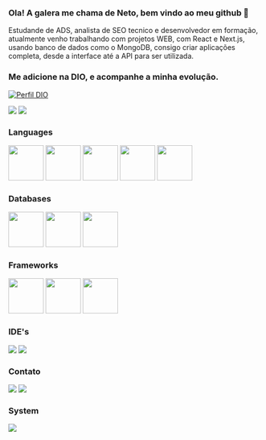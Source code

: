 ### Ola! A galera me chama de Neto, bem vindo ao meu github 👋

<p>
  Estudande de ADS, analista de SEO tecnico e desenvolvedor em formação, atualmente venho trabalhando com projetos WEB, com React e Next.js, usando banco de dados como o MongoDB, consigo criar aplicações completa, desde a interface até a API para ser utilizada.<br/>
</p>

  <h3>Me adicione na DIO, e acompanhe a minha evolução.</h3>

  [![Perfil DIO](https://img.shields.io/badge/-Meu%20Perfil%20na%20DIO-30A3DC?style=for-the-badge)](https://web.dio.me/users/netoflavio97/)

<div>
             <div class="col-12" style="display:flex; flex-direction:column">
                 <div class="status">
                          <img src="https://github-readme-stats.vercel.app/api?username=zNetinho&show_icons=true&theme=tokyonight"> 
                          <img src="https://github-readme-stats.vercel.app/api/top-langs/?username=zNetinho&layout=compact&theme=tokyonight">
                 </div>
            </div>                                                                                                       
            <div>
              <h3>Languages</h3>
               <img src="https://skillicons.dev/icons?i=javascript" style="height:70px; widht:70px">
               <img src="https://skillicons.dev/icons?i=typescript" style="height:70px; widht:70px">
               <img src="https://skillicons.dev/icons?i=html" style="height:70px; widht:70px">
               <img src="https://skillicons.dev/icons?i=css" style="height:70px; widht:70px">
               <img src="https://skillicons.dev/icons?i=java" style="height:70px; widht:70px">
            </div>
            <div>
              <h3>Databases</h3>
              <img src="https://skillicons.dev/icons?i=mongodb" style="height:70px; widht:70px">
              <img src="https://skillicons.dev/icons?i=postgresql" style="height:70px; widht:70px">
              <img src="https://skillicons.dev/icons?i=mysql" style="height:70px; widht:70px">
            </div>
            <div>
            <h3>Frameworks</h3>
              <img src="https://skillicons.dev/icons?i=react" style="height:70px; widht:70px">
              <img src="https://skillicons.dev/icons?i=nextjs" style="height:70px; widht:70px">
              <img src="https://skillicons.dev/icons?i=tailwind" style="height:70px; widht:70px">
            </div>
            <div class="ides">
              <h3>IDE's</h3>
              <img src="https://skillicons.dev/icons?i=eclipse">
              <img src="https://skillicons.dev/icons?i=vscode">
            </div>
            <div>
              <h3>Contato</h3>
              <a href="https://www.linkedin.com/in/antonio-flavio-615166231/"><img src="https://img.shields.io/badge/LinkedIn-0077B5?style=for-the-badge&logo=linkedin&logoColor=white"></a>
              <a style="widht: 20px" href="mailto:netoflavio97@hotmail.com"><img src="https://img.shields.io/badge/Microsoft_Outlook-0078D4?style=for-the-badge&logo=microsoft-outlook&logoColor=white"></a>
            </div>
            <div>
              <h3>System</h3>
              <img src="https://img.shields.io/badge/Windows-0078D6?style=for-the-badge&logo=windows&logoColor=white">
            </div>
